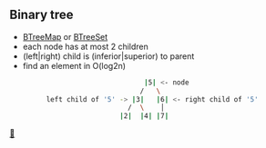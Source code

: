 ## Binary tree

* [BTreeMap](https://doc.rust-lang.org/std/collections/struct.BTreeMap.html) or [BTreeSet](https://doc.rust-lang.org/std/collections/struct.BTreeSet.html)
* each node has at most 2 children
* (left|right) child is (inferior|superior) to parent
* find an element in O(log2n)

```bash
                                 |5| <- node
                                /   \
         left child of '5' -> |3|   |6| <- right child of '5'
                             /  \    │
                           |2|  |4| |7|
```

[📒](https://en.wikipedia.org/wiki/Binary_tree)